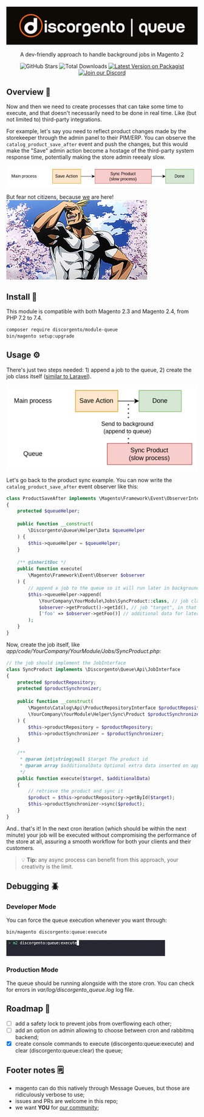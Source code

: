 ![Discorgento Queue](docs/header.png)

<p align="center">A dev-friendly approach to handle background jobs in Magento 2</p>

<p align="center">
    <img alt="GitHub Stars" src="https://img.shields.io/github/stars/discorgento/module-queue?style=social" aria-hidden="true"/>
    <img alt="Total Downloads" src="https://img.shields.io/packagist/dt/discorgento/module-queue" aria-hidden="true"/>
    <a target="_blank" href="https://packagist.org/packages/discorgento/module-queue"><img src="https://img.shields.io/packagist/v/discorgento/module-queue" alt="Latest Version on Packagist"></a>
    <a target="_blank" href="https://discord.io/Discorgento"><img alt="Join our Discord" src="https://img.shields.io/discord/768653248902332428?color=%237289d9&label=Discord"/></a>
</p>

## Overview 💭
Now and then we need to create processes that can take some time to execute, and that doesn't necessarily need to be done in real time. Like (but not limited to) third-party integrations.

For example, let's say you need to reflect product changes made by the storekeeper through the admin panel to their PIM/ERP. You can observe the `catalog_product_save_after` event and push the changes, but this would make the "Save" admin action become a hostage of the third-party system response time, potentially making the store admin reeealy slow.

![Linear Workflow](docs/linear-workflow.png)

But fear not citizens, because [we](https://discord.io/Discorgento) are here!  
![All Might laughting](docs/we-are-here.gif)

## Install 🔧
This module is compatible with both Magento 2.3 and Magento 2.4, from PHP 7.2 to 7.4.
```sh
composer require discorgento/module-queue
bin/magento setup:upgrade
```

## Usage ⚙️
There's just two steps needed: 1) append a job to the queue, 2) create the job class itself ([similar to Laravel](https://laravel.com/docs/9.x/queues#class-structure)).

![Async Workflow](docs/async-workflow.png)

Let's go back to the product sync example. You can now write the `catalog_product_save_after` event observer like this:

```php
class ProductSaveAfter implements \Magento\Framework\Event\ObserverInterface
{
    protected $queueHelper;

    public function __construct(
        \Discorgento\Queue\Helper\Data $queueHelper
    ) {
        $this->queueHelper = $queueHelper;
    }

    /** @inheritDoc */
    public function execute(
        \Magento\Framework\Event\Observer $observer
    ) {
        // append a job to the queue so it will run later in background
        $this->queueHelper->append(
            \YourCompany\YourModule\Jobs\SyncProduct::class, // job class, we'll create it below
            $observer->getProduct()->getId(), // job "target", in that case the product id
            ['foo' => $observer->getFoo()] // additional data for later usage (optional)
        );
    }
}
```

Now, create the job itself, like _app/code/YourCompany/YourModule/Jobs/SyncProduct.php_:

```php
// the job should implement the JobInterface
class SyncProduct implements \Discorgento\Queue\Api\JobInterface
{
    protected $productRepository;
    protected $productSynchronizer;

    public function __construct(
        \Magento\Catalog\Api\ProductRepositoryInterface $productRepository,
        \YourCompany\YourModule\Helper\Sync\Product $productSynchronizer
    ) {
        $this->productRepository = $productRepository;
        $this->productSynchronizer = $productSynchronizer;
    }

    /**
     * @param int|string|null $target The product id
     * @param array $additionalData Optional extra data inserted on append
     */
    public function execute($target, $additionalData)
    {
        // retrieve the product and sync it
        $product = $this->productRepository->getById($target);
        $this->productSynchronizer->sync($product);
    }
}
```

And.. that's it! In the next cron iteration (which should be within the next minute) your job will be executed without compromising the performance of the store at all, assuring a smooth workflow for both your clients and their customers.

> 💡 **Tip:** any async process can benefit from this approach, your creativity is the limit.

## Debugging 🪲
### Developer Mode
You can force the queue execution whenever you want through:
```sh
bin/magento discorgento:queue:execute
```
![Queue execution preview with a sexy progress bar](docs/queue-execute-demo.gif)

### Production Mode
The queue should be running alongside with the store cron. You can check for errors in *var/log/discorgento_queue.log* log file.

## Roadmap 🧭
 - [ ] add a safety lock to prevent jobs from overflowing each other;
 - [ ] add an option on admin allowing to choose between cron and rabbitmq backend;
 - [x] create console commands to execute (discorgento:queue:execute) and clear (discorgento:queue:clear) the queue;

## Footer notes 🗒
 - magento can do this natively through Message Queues, but those are ridiculously verbose to use;
 - issues and PRs are welcome in this repo;
 - we want **YOU** for [our community](https://discord.io/Discorgento);
